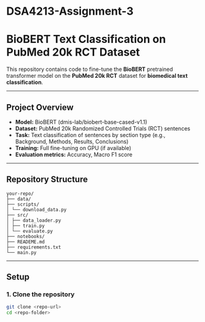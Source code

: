 # DSA4213-Assignment-3

# BioBERT Text Classification on PubMed 20k RCT Dataset

This repository contains code to fine-tune the **BioBERT** pretrained transformer model on the **PubMed 20k RCT** dataset for **biomedical text classification**.

---

## Project Overview

- **Model:** BioBERT (dmis-lab/biobert-base-cased-v1.1)
- **Dataset:** PubMed 20k Randomized Controlled Trials (RCT) sentences
- **Task:** Text classification of sentences by section type (e.g., Background, Methods, Results, Conclusions)
- **Training:** Full fine-tuning on GPU (if available)
- **Evaluation metrics:** Accuracy, Macro F1 score

---

## Repository Structure
``` 
your-repo/
├── data/
├── scripts/
│ └── download_data.py
├── src/
│ ├── data_loader.py
│ ├── train.py
│ └── evaluate.py
├── notebooks/
├── READEME.md
├── requirements.txt
└── main.py
```


---

## Setup

### 1. Clone the repository

```bash
git clone <repo-url>
cd <repo-folder>
